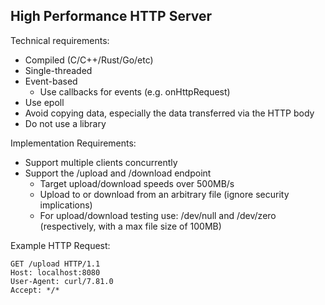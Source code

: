 ## High Performance HTTP Server

Technical requirements:
* Compiled (C/C++/Rust/Go/etc)
* Single-threaded
* Event-based
    * Use callbacks for events (e.g. onHttpRequest)
* Use epoll
* Avoid copying data, especially the data transferred via the HTTP body
* Do not use a library

Implementation Requirements:
* Support multiple clients concurrently
* Support the /upload and /download endpoint
    * Target upload/download speeds over 500MB/s
    * Upload to or download from an arbitrary file (ignore security implications)
    * For upload/download testing use: /dev/null and /dev/zero (respectively, with a max file size of 100MB)

Example HTTP Request:
```
GET /upload HTTP/1.1
Host: localhost:8080
User-Agent: curl/7.81.0
Accept: */*

```

